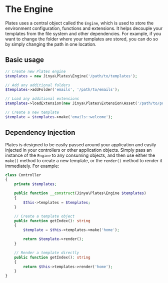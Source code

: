 # The Engine

Plates uses a central object called the `Engine`, which is used to store the environment configuration, functions and
extensions. It helps decouple your templates from the file system and other dependencies. For example, if you want to
change the folder where your templates are stored, you can do so by simply changing the path in one location.

## Basic usage

```php
// Create new Plates engine
$templates = new Jinya\Plates\Engine('/path/to/templates');

// Add any additional folders
$templates->addFolder('emails', '/path/to/emails');

// Load any additional extensions
$templates->loadExtension(new Jinya\Plates\Extension\Asset('/path/to/public'));

// Create a new template
$template = $templates->make('emails::welcome');
```

## Dependency Injection

Plates is designed to be easily passed around your application and easily injected in your controllers or other
application objects. Simply pass an instance of the `Engine` to any consuming objects, and then use either the `make()`
method to create a new template, or the `render()` method to render it immediately. For example:

```php
class Controller
{
    private $templates;

    public function __construct(Jinya\Plates\Engine $templates)
    {
        $this->templates = $templates;
    }

    // Create a template object
    public function getIndex(): string
    {
        $template = $this->templates->make('home');

        return $template->render();
    }

    // Render a template directly
    public function getIndex(): string
    {
        return $this->templates->render('home');
    }
}
```
